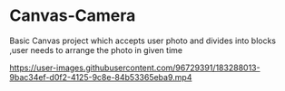 # Canvas-Camera
Basic Canvas project which accepts user photo and divides into blocks ,user needs to arrange the photo in given time


https://user-images.githubusercontent.com/96729391/183288013-9bac34ef-d0f2-4125-9c8e-84b53365eba9.mp4

